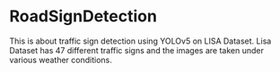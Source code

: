 # RoadSignDetection

This is about traffic sign detection using YOLOv5 on LISA Dataset. Lisa Dataset has 47 different traffic signs and the images are taken under various weather conditions.
